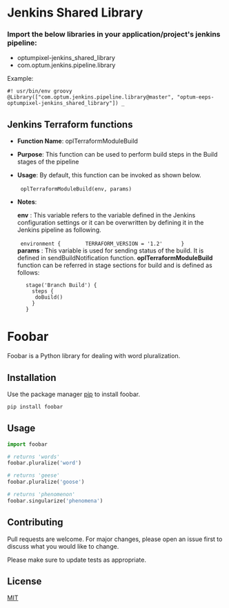 # Jenkins Shared Library
### Import the below libraries in your application/project's jenkins pipeline:
- optumpixel-jenkins_shared_library
- com.optum.jenkins.pipeline.library

Example:
        
 ```
#! usr/bin/env groovy    
@Library(["com.optum.jenkins.pipeline.library@master", "optum-eeps-optumpixel-jenkins_shared_library"]) _   
```

## Jenkins Terraform functions
* **Function Name**: oplTerraformModuleBuild
* **Purpose**: This function can be used to perform build steps in the Build stages of the pipeline
* **Usage**: By default, this function can be invoked as shown below.

   ``` oplTerraformModuleBuild(env, params) ```
     
* **Notes**: 

  **env** : This variable refers to the variable defined in the Jenkins configuration settings or it can be overwritten by defining it in the Jenkins pipeline as following.
 
 
  ``` environment {        TERRAFORM_VERSION = '1.2'      }   ```  
    
 **params** : This variable is used for sending status of the build. It is defined in sendBuildNotification function. **oplTerraformModuleBuild** function can be referred in stage sections for build and is defined as follows:

```
      stage('Branch Build') {
        steps {
         doBuild()
        }
      }
```


# Foobar

Foobar is a Python library for dealing with word pluralization.

## Installation

Use the package manager [pip](https://pip.pypa.io/en/stable/) to install foobar.

```bash
pip install foobar
```

## Usage

```python
import foobar

# returns 'words'
foobar.pluralize('word')

# returns 'geese'
foobar.pluralize('goose')

# returns 'phenomenon'
foobar.singularize('phenomena')
```

## Contributing

Pull requests are welcome. For major changes, please open an issue first
to discuss what you would like to change.

Please make sure to update tests as appropriate.

## License

[MIT](https://choosealicense.com/licenses/mit/)

